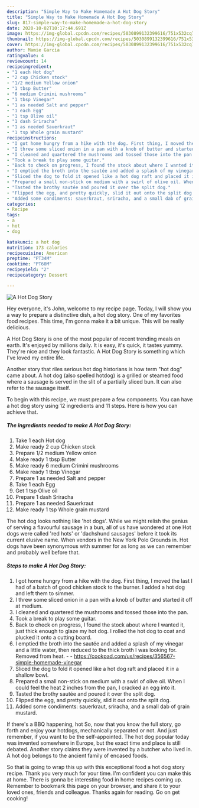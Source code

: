```yaml
---
description: "Simple Way to Make Homemade A Hot Dog Story"
title: "Simple Way to Make Homemade A Hot Dog Story"
slug: 817-simple-way-to-make-homemade-a-hot-dog-story
date: 2020-10-02T10:17:44.691Z
image: https://img-global.cpcdn.com/recipes/5030899132399616/751x532cq70/a-hot-dog-story-recipe-main-photo.jpg
thumbnail: https://img-global.cpcdn.com/recipes/5030899132399616/751x532cq70/a-hot-dog-story-recipe-main-photo.jpg
cover: https://img-global.cpcdn.com/recipes/5030899132399616/751x532cq70/a-hot-dog-story-recipe-main-photo.jpg
author: Mamie Garcia
ratingvalue: 4
reviewcount: 14
recipeingredient:
- "1 each Hot dog"
- "2 cup Chicken stock"
- "1/2 medium Yellow onion"
- "1 tbsp Butter"
- "6 medium Crimini mushrooms"
- "1 tbsp Vinegar"
- "1 as needed Salt and pepper"
- "1 each Egg"
- "1 tsp Olive oil"
- "1 dash Sriracha"
- "1 as needed Sauerkraut"
- "1 tsp Whole grain mustard"
recipeinstructions:
- "I got home hungry from a hike with the dog. First thing, I moved the last I had of a batch of good chicken stock to the burner. I added a hot dog and left them to simmer."
- "I threw some sliced onion in a pan with a knob of butter and started it off at medium."
- "I cleaned and quartered the mushrooms and tossed those into the pan."
- "Took a break to play some guitar."
- "Back to check on progress, I found the stock about where I wanted it, just thick enough to glaze my hot dog. I rolled the hot dog to coat and plucked it onto a cutting board."
- "I emptied the broth into the sautée and added a splash of my vinegar and a little water, then reduced to the thick broth I was looking for. Removed from heat.  https://cookpad.com/us/recipes/356567-simple-homemade-vinegar"
- "Sliced the dog to fold it opened like a hot dog raft and placed it in a shallow bowl."
- "Prepared a small non-stick on medium with a swirl of olive oil. When I could feel the heat 2 inches from the pan, I cracked an egg into it."
- "Tasted the brothy sautée and poured it over the split dog."
- "Flipped the egg, and pretty quickly, slid it out onto the split dog."
- "Added some condiments: sauerkraut, sriracha, and a small dab of grain mustard."
categories:
- Recipe
tags:
- a
- hot
- dog

katakunci: a hot dog 
nutrition: 173 calories
recipecuisine: American
preptime: "PT34M"
cooktime: "PT60M"
recipeyield: "2"
recipecategory: Dessert

---
```



![A Hot Dog Story](https://img-global.cpcdn.com/recipes/5030899132399616/751x532cq70/a-hot-dog-story-recipe-main-photo.jpg)

Hey everyone, it's John, welcome to my recipe page. Today, I will show you a way to prepare a distinctive dish, a hot dog story. One of my favorites food recipes. This time, I'm gonna make it a bit unique. This will be really delicious.

A Hot Dog Story is one of the most popular of recent trending meals on earth. It's enjoyed by millions daily. It is easy, it's quick, it tastes yummy. They're nice and they look fantastic. A Hot Dog Story is something which I've loved my entire life.

Another story that riles serious hot dog historians is how term &#34;hot dog&#34; came about. A hot dog (also spelled hotdog) is a grilled or steamed food where a sausage is served in the slit of a partially sliced bun. It can also refer to the sausage itself.


To begin with this recipe, we must prepare a few components. You can have a hot dog story using 12 ingredients and 11 steps. Here is how you can achieve that.

<!--inarticleads1-->

##### The ingredients needed to make A Hot Dog Story:

1. Take 1 each Hot dog
1. Make ready 2 cup Chicken stock
1. Prepare 1/2 medium Yellow onion
1. Make ready 1 tbsp Butter
1. Make ready 6 medium Crimini mushrooms
1. Make ready 1 tbsp Vinegar
1. Prepare 1 as needed Salt and pepper
1. Take 1 each Egg
1. Get 1 tsp Olive oil
1. Prepare 1 dash Sriracha
1. Prepare 1 as needed Sauerkraut
1. Make ready 1 tsp Whole grain mustard


The hot dog looks nothing like &#39;hot dogs&#39;. While we might relish the genius of serving a flavourful sausage in a bun, all of us have wondered at one Hot dogs were called &#39;red hots&#39; or &#39;dachshund sausages&#39; before it took its current elusive name. When vendors in the New York Polo Grounds in. Hot dogs have been synonymous with summer for as long as we can remember and probably well before that. 

<!--inarticleads2-->

##### Steps to make A Hot Dog Story:

1. I got home hungry from a hike with the dog. First thing, I moved the last I had of a batch of good chicken stock to the burner. I added a hot dog and left them to simmer.
1. I threw some sliced onion in a pan with a knob of butter and started it off at medium.
1. I cleaned and quartered the mushrooms and tossed those into the pan.
1. Took a break to play some guitar.
1. Back to check on progress, I found the stock about where I wanted it, just thick enough to glaze my hot dog. I rolled the hot dog to coat and plucked it onto a cutting board.
1. I emptied the broth into the sautée and added a splash of my vinegar and a little water, then reduced to the thick broth I was looking for. Removed from heat. -  - https://cookpad.com/us/recipes/356567-simple-homemade-vinegar
1. Sliced the dog to fold it opened like a hot dog raft and placed it in a shallow bowl.
1. Prepared a small non-stick on medium with a swirl of olive oil. When I could feel the heat 2 inches from the pan, I cracked an egg into it.
1. Tasted the brothy sautée and poured it over the split dog.
1. Flipped the egg, and pretty quickly, slid it out onto the split dog.
1. Added some condiments: sauerkraut, sriracha, and a small dab of grain mustard.


If there&#39;s a BBQ happening, hot So, now that you know the full story, go forth and enjoy your hotdogs, mechanically separated or not. And just remember, if you want to be the self-appointed. The hot dog popular today was invented somewhere in Europe, but the exact time and place is still debated. Another story claims they were invented by a butcher who lived in. A hot dog belongs to the ancient family of encased foods. 

So that is going to wrap this up with this exceptional food a hot dog story recipe. Thank you very much for your time. I'm confident you can make this at home. There is gonna be interesting food in home recipes coming up. Remember to bookmark this page on your browser, and share it to your loved ones, friends and colleague. Thanks again for reading. Go on get cooking!
